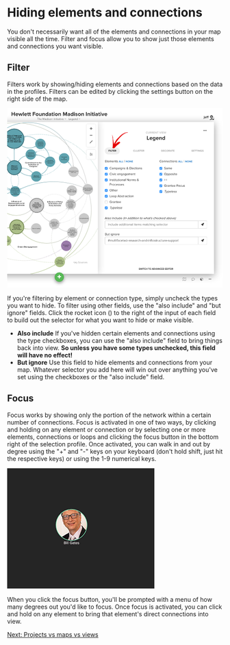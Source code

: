 # Hiding elements and connections

You don't necessarily want all of the elements and connections in your map visible all the time. Filter and focus allow you to show just those elements and connections you want visible.

## Filter
Filters work by showing/hiding elements and connections based on the data in the profiles. Filters can be edited by clicking the settings button on the right side of the map.

<img src="/images/introduction-filter.png" class="plain" style="width: 600px;">

If you're filtering by element or connection type, simply uncheck the types you want to hide. To filter using other fields, use the "also include" and "but ignore" fields. Click the rocket icon (<i class="fa fa-rocket"></i>) to the right of the input of each field to build out the selector for what you want to hide or make visible.

* **Also include** If you've hidden certain elements and connections using the type checkboxes, you can use the "also include" field to bring things back into view. **So unless you have some types unchecked, this field will have no effect!**
* **But ignore** Use this field to hide elements and connections from your map. Whatever selector you add here will win out over anything you've set using the checkboxes or the "also include" field.


## Focus
Focus works by showing only the portion of the network within a certain number of connections. Focus is activated in one of two ways, by clicking and holding on any element or connection or by selecting one or more elements, connections or loops and clicking the focus button in the bottom right of the selection profile. Once activated, you can walk in and out by degree using the "+" and "-" keys on your keyboard (don't hold shift, just hit the respective keys) or using the 1-9 numerical keys.

![focus animation](../images/focus.gif)

When you click the focus button, you'll be prompted with a menu of how many degrees out you'd like to focus. Once focus is activated, you can click and hold on any element to bring that element's direct connections into view.

<a class="btn" href="/projects-vs-maps-vs-views.md">Next: Projects vs maps vs views</a>
